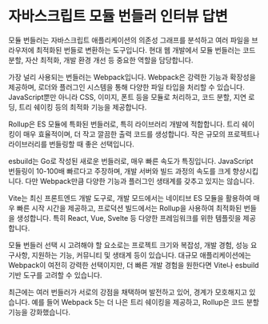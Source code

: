 # 자바스크립트 모듈 번들러 인터뷰 답변

모듈 번들러는 자바스크립트 애플리케이션의 의존성 그래프를 분석하고 여러 파일을 브라우저에 최적화된 번들로 변환하는 도구입니다. 현대 웹 개발에서 모듈 번들러는 코드 분할, 자산 최적화, 개발 환경 개선 등 중요한 역할을 담당합니다.

가장 널리 사용되는 번들러는 Webpack입니다. Webpack은 강력한 기능과 확장성을 제공하며, 로더와 플러그인 시스템을 통해 다양한 파일 타입을 처리할 수 있습니다. JavaScript뿐만 아니라 CSS, 이미지, 폰트 등을 모듈로 처리하고, 코드 분할, 지연 로딩, 트리 쉐이킹 등의 최적화 기능을 제공합니다.

Rollup은 ES 모듈에 특화된 번들러로, 특히 라이브러리 개발에 적합합니다. 트리 쉐이킹이 매우 효율적이며, 더 작고 깔끔한 출력 코드를 생성합니다. 작은 규모의 프로젝트나 라이브러리를 번들링할 때 좋은 선택입니다.

esbuild는 Go로 작성된 새로운 번들러로, 매우 빠른 속도가 특징입니다. JavaScript 번들링이 10-100배 빠르다고 주장하며, 개발 서버와 빌드 과정의 속도를 크게 향상시킵니다. 다만 Webpack만큼 다양한 기능과 플러그인 생태계를 갖추고 있지는 않습니다.

Vite는 최신 프론트엔드 개발 도구로, 개발 모드에서는 네이티브 ES 모듈을 활용하여 매우 빠른 시작 시간을 제공하고, 프로덕션 빌드에서는 Rollup을 사용하여 최적화된 번들을 생성합니다. 특히 React, Vue, Svelte 등 다양한 프레임워크를 위한 템플릿을 제공합니다.

모듈 번들러 선택 시 고려해야 할 요소로는 프로젝트 크기와 복잡성, 개발 경험, 성능 요구사항, 지원하는 기능, 커뮤니티 및 생태계 등이 있습니다. 대규모 애플리케이션에는 Webpack이 여전히 강력한 선택이지만, 더 빠른 개발 경험을 원한다면 Vite나 esbuild 기반 도구를 고려할 수 있습니다.

최근에는 여러 번들러가 서로의 강점을 채택하며 발전하고 있어, 경계가 모호해지고 있습니다. 예를 들어 Webpack 5는 더 나은 트리 쉐이킹을 제공하고, Rollup은 코드 분할 기능을 강화했습니다.